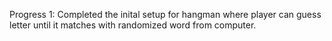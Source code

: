 Progress 1: Completed the inital setup for hangman where player can guess letter until it matches with randomized word from computer. 
